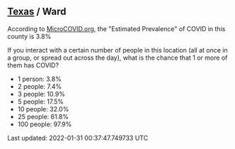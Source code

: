 
## [Texas](/united-states/texas) / Ward

According to [MicroCOVID.org](http://microcovid.org),
the "Estimated Prevalence" of COVID in this county is 3.8%

If you interact with a certain number of people in this location
(all at once in a group, or spread out across the day), what is the chance that
1 or more of them has COVID?

- 1 person: 3.8%
- 2 people: 7.4%
- 3 people: 10.9%
- 5 people: 17.5%
- 10 people: 32.0%
- 25 people: 61.8%
- 100 people: 97.9%

Last updated: 2022-01-31 00:37:47.749733 UTC
